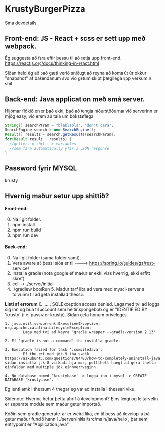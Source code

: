 # KrustyBurgerPizza

Smá devdetails.

## Front-end: JS - React + scss er sett upp með webpack.

  Ég suggesta að fara eftir þessu til að setja upp front-end.
  https://reactjs.org/docs/thinking-in-react.html

  Síðan held ég að það gæti verið sniðugt að reyna að koma út úr okkur "snapshot" af bakendanum svo við getum skipt þægilega upp verkum n shit.

## Back-end: Java application með smá server.

  Hljómar flókið en er það ekki, það að tengja niðurstöðurnar við serverinn er mjög easy, við erum að tala um bókstaflega

  ```java
  String[] searchParam = "blablabla", "don't cara";
  SearchEngine search = new SearchEngine();
  Result[] results = search.getResults(searchParam);
  for(Result result : results) {
    //getters n shit --> variables
    //sem fara automatically yfir í JSON response
  }
  ```

## Password fyrir MYSQL
krusty

## Hvernig maður setur upp shittið?
#### Front-end:
  0. Ná í git folder.
  1. npm install
  2. npm run build
  3. npm run dev

#### Back-end:
  0. Ná í git folder (sama folder samt).
  1. Vera aware að þessi síða er til ----> https://spring.io/guides/gs/rest-service/
  2. Installa gradle (nota google ef maður er ekki viss hvernig, ekki erfitt skref)
  3. cd --> ./server/initial
  4. ./gradlew bootRun
	5. Madur tarf lika ad vera med mysql-server a tolvunni til ad geta installad thessu.

**Listi af errorum**
	0. 	...... SQLException access denied.
			Laga med tvi ad logga sig inn og bua til account sem heitir spongebob og er "IDENTIFIED BY 'krusty' (i.e. passw er krusty). Sidan gefa honum priveleges.

	1. java.util.concurrent.ExecutionException: org.apache.catalina.LifecycleException:
			Laga med tvi ad keyra 'gradle wrapper --gradle-version 2.13'

	2. Ef 'gradle is not a command' tha installa gradle.

	3. Execution failed for task ':compileJava'.
			Ef thu ert med jdk-9 tha svekk. https://askubuntu.com/questions/84483/how-to-completely-uninstall-java  sidan installa jdk-8 virkadi hja mer, pottthett haegt ad gera thetta einfaldar med multiple jdk einhvernveginn

	4. No database named 'krustybase' -> logga inn i mysql -> CREATE DATABASE 'krustybase'. 

Eg lenti amk i thessum 4 thegar eg var ad installa i thessari viku.

  Sidenote:
  Hvering hefur þetta áhrif á development?
  Eins lengi og leitarvélin er separate module sem maður getur importað.

  Kóðin sem gradle generate-ar er weird líka, en til þess að develop-a þá getur maður fundið hann í ./server/initial/src/main/java/hello , þar sem entrypoint er "Application.java"
